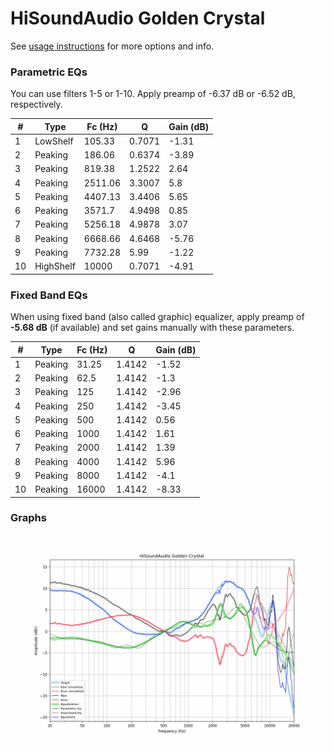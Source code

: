 # HiSoundAudio Golden Crystal
See [usage instructions](https://github.com/jaakkopasanen/AutoEq#usage) for more options and info.

### Parametric EQs
You can use filters 1-5 or 1-10. Apply preamp of -6.37 dB or -6.52 dB, respectively.

|   # | Type      |   Fc (Hz) |      Q |   Gain (dB) |
|-----|-----------|-----------|--------|-------------|
|   1 | LowShelf  |    105.33 | 0.7071 |       -1.31 |
|   2 | Peaking   |    186.06 | 0.6374 |       -3.89 |
|   3 | Peaking   |    819.38 | 1.2522 |        2.64 |
|   4 | Peaking   |   2511.06 | 3.3007 |        5.8  |
|   5 | Peaking   |   4407.13 | 3.4406 |        5.65 |
|   6 | Peaking   |   3571.7  | 4.9498 |        0.85 |
|   7 | Peaking   |   5256.18 | 4.9878 |        3.07 |
|   8 | Peaking   |   6668.66 | 4.6468 |       -5.76 |
|   9 | Peaking   |   7732.28 | 5.99   |       -1.22 |
|  10 | HighShelf |  10000    | 0.7071 |       -4.91 |

### Fixed Band EQs
When using fixed band (also called graphic) equalizer, apply preamp of **-5.68 dB** (if available) and set gains manually with these parameters.

|   # | Type    |   Fc (Hz) |      Q |   Gain (dB) |
|-----|---------|-----------|--------|-------------|
|   1 | Peaking |     31.25 | 1.4142 |       -1.52 |
|   2 | Peaking |     62.5  | 1.4142 |       -1.3  |
|   3 | Peaking |    125    | 1.4142 |       -2.96 |
|   4 | Peaking |    250    | 1.4142 |       -3.45 |
|   5 | Peaking |    500    | 1.4142 |        0.56 |
|   6 | Peaking |   1000    | 1.4142 |        1.61 |
|   7 | Peaking |   2000    | 1.4142 |        1.39 |
|   8 | Peaking |   4000    | 1.4142 |        5.96 |
|   9 | Peaking |   8000    | 1.4142 |       -4.1  |
|  10 | Peaking |  16000    | 1.4142 |       -8.33 |

### Graphs
![](./HiSoundAudio%20Golden%20Crystal.png)

